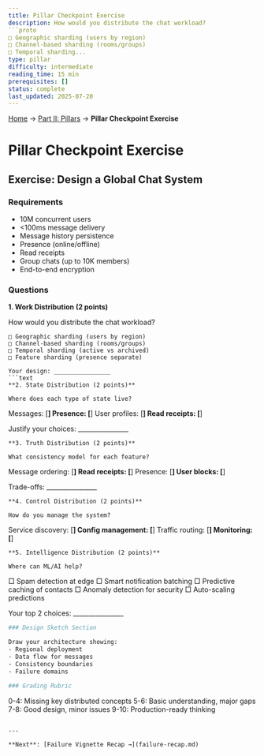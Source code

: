 ```yaml
---
title: Pillar Checkpoint Exercise
description: How would you distribute the chat workload?
```proto
□ Geographic sharding (users by region)
□ Channel-based sharding (rooms/groups)
□ Temporal sharding...
type: pillar
difficulty: intermediate
reading_time: 15 min
prerequisites: []
status: complete
last_updated: 2025-07-20
---
```


<!-- Navigation -->
[Home](/) → [Part II: Pillars](/part2-pillars/) → **Pillar Checkpoint Exercise**


# Pillar Checkpoint Exercise

## Exercise: Design a Global Chat System

### Requirements

- 10M concurrent users
- <100ms message delivery
- Message history persistence
- Presence (online/offline)
- Read receipts
- Group chats (up to 10K members)
- End-to-end encryption

### Questions

**1. Work Distribution (2 points)**

How would you distribute the chat workload?
```
□ Geographic sharding (users by region)
□ Channel-based sharding (rooms/groups)
□ Temporal sharding (active vs archived)
□ Feature sharding (presence separate)

Your design: ________________
```text
**2. State Distribution (2 points)**

Where does each type of state live?
```
Messages:      [________________]
Presence:      [________________]
User profiles: [________________]
Read receipts: [________________]

Justify your choices: ________________
```text
**3. Truth Distribution (2 points)**

What consistency model for each feature?
```
Message ordering:  [________________]
Read receipts:     [________________]
Presence:          [________________]
User blocks:       [________________]

Trade-offs: ________________
```text
**4. Control Distribution (2 points)**

How do you manage the system?
```
Service discovery: [________________]
Config management: [________________]
Traffic routing:   [________________]
Monitoring:        [________________]
```text
**5. Intelligence Distribution (2 points)**

Where can ML/AI help?
```
□ Spam detection at edge
□ Smart notification batching
□ Predictive caching of contacts
□ Anomaly detection for security
□ Auto-scaling predictions

Your top 2 choices: ________________
```bash
### Design Sketch Section

Draw your architecture showing:
- Regional deployment
- Data flow for messages
- Consistency boundaries
- Failure domains

### Grading Rubric

```
0-4:  Missing key distributed concepts
5-6:  Basic understanding, major gaps
7-8:  Good design, minor issues
9-10: Production-ready thinking
```

---

**Next**: [Failure Vignette Recap →](failure-recap.md)
